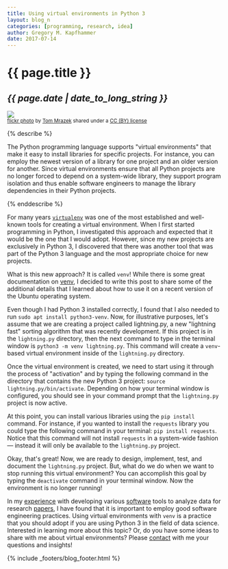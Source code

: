 ```yaml
---
title: Using virtual environments in Python 3
layout: blog_n
categories: [programming, research, idea]
author: Gregory M. Kapfhammer
date: 2017-07-14
---
```


# {{ page.title }}
## <em>{{ page.date | date_to_long_string }}</em>

<a title="Baby It's Cold Outside" href="https://flickr.com/photos/tommrazek/23499382459"><img class="img-responsive-tight" src="https://farm6.static.flickr.com/5793/23499382459_6b372b4c4d_z.jpg" /></a><br /><small><a title="Baby It's Cold Outside" href="https://flickr.com/photos/tommrazek/23499382459">flickr photo</a> by <a href="https://flickr.com/people/tommrazek">Tom Mrazek</a> shared under a <a href="https://creativecommons.org/licenses/by/2.0/">CC (BY) license</a> </small>

{% describe %}

The Python programming language supports "virtual environments" that make it easy to install libraries for specific
projects. For instance, you can employ the newest version of a library for one project and an older version for another.
Since virtual environments ensure that all Python projects are no longer forced to depend on a system-wide library, they
support program isolation and thus enable software engineers to manage the library dependencies in their Python
projects.

{% enddescribe %}

For many years [`virtualenv`](https://virtualenv.pypa.io/en/latest/) was one of the most
established and well-known tools for creating a virtual environment. When I first started programming in Python, I
investigated this approach and expected that it would be the one that I would adopt. However, since my new projects are
exclusively in Python 3, I discovered that there was another tool that was part of the Python 3 language and the most
appropriate choice for new projects.

What is this new approach? It is called `venv`! While there is some great documentation on
[venv](https://docs.python.org/3/library/venv.html), I decided to write this post to share some of the additional
details that I learned about how to use it on a recent version of the Ubuntu operating system.

Even though I had Python 3 installed correctly, I found that I also needed to run `sudo apt install python3-venv`. Now,
for illustrative purposes, let's assume that we are creating a project called lightning.py, a new "lightning fast"
sorting algorithm that was recently development. If this project is in the `lightning.py` directory, then the next
command to type in the terminal window is `python3 -m venv lightning.py`. This command will create a `venv`-based
virtual environment inside of the `lightning.py` directory.

Once the virtual environment is created, we need to start using it through the process of "activation" and by typing the
following command in the directory that contains the new Python 3 project: `source lightning.py/bin/activate`. Depending
on how your terminal window is configured, you should see in your command prompt that the `lightning.py` project is now
active.

At this point, you can install various libraries using the `pip install` command. For instance, if you wanted to
install the `requests` library you could type the following command in your terminal: `pip install requests`. Notice
that this command will not install `requests` in a system-wide fashion &mdash; instead it will only be available to the
`lightning.py` project.

Okay, that's great! Now, we are ready to design, implement, test, and document the `lightning.py` project. But, what do
we do when we want to stop running this virtual environment? You can accomplish this goal by typing the `deactivate`
command in your terminal window. Now the environment is no longer running!

In my [experience]({{site.baseurl}}service/) with developing various [software]({{site.baseurl}}software/) tools to
analyze data for research [papers]({{site.baseurl}}research/papers/), I have found that it is important to employ good
software engineering practices. Using virtual environments with `venv` is a practice that you should adopt if you are
using Python 3 in the field of data science. Interested in learning more about this topic? Or, do you have some ideas to
share with me about virtual environments? Please [contact]({{site.baseurl}}contact/) with me your questions and
insights!

{% include _footers/blog_footer.html %}
